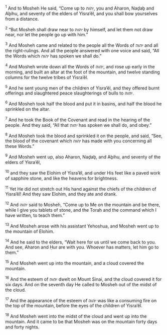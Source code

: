 <sup>1</sup> And to Mosheh He said, “Come up to יהוה, you and Aharon, Naḏaḇ and Aḇihu, and seventy of the elders of Yisra’ĕl, and you shall bow yourselves from a distance.

<sup>2</sup> “But Mosheh shall draw near to יהוה by himself, and let them not draw near, nor let the people go up with him.”

<sup>3</sup> And Mosheh came and related to the people all the Words of יהוה and all the right-rulings. And all the people answered with one voice and said, “All the Words which יהוה has spoken we shall do.”

<sup>4</sup> And Mosheh wrote down all the Words of יהוה, and rose up early in the morning, and built an altar at the foot of the mountain, and twelve standing columns for the twelve tribes of Yisra’ĕl.

<sup>5</sup> And he sent young men of the children of Yisra’ĕl, and they offered burnt offerings and slaughtered peace slaughterings of bulls to יהוה.

<sup>6</sup> And Mosheh took half the blood and put it in basins, and half the blood he sprinkled on the altar.

<sup>7</sup> And he took the Book of the Covenant and read in the hearing of the people. And they said, “All that יהוה has spoken we shall do, and obey.”

<sup>8</sup> And Mosheh took the blood and sprinkled it on the people, and said, “See, the blood of the covenant which יהוה has made with you concerning all these Words.”

<sup>9</sup> And Mosheh went up, also Aharon, Naḏaḇ, and Aḇihu, and seventy of the elders of Yisra’ĕl,

<sup>10</sup> and they saw the Elohim of Yisra’ĕl, and under His feet like a paved work of sapphire stone, and like the heavens for brightness.

<sup>11</sup> Yet He did not stretch out His hand against the chiefs of the children of Yisra’ĕl! And they saw Elohim, and they ate and drank.

<sup>12</sup> And יהוה said to Mosheh, “Come up to Me on the mountain and be there, while I give you tablets of stone, and the Torah and the command which I have written, to teach them.”

<sup>13</sup> And Mosheh arose with his assistant Yehoshua, and Mosheh went up to the mountain of Elohim.

<sup>14</sup> And he said to the elders, “Wait here for us until we come back to you. And see, Aharon and Ḥur are with you. Whoever has matters, let him go to them.”

<sup>15</sup> And Mosheh went up into the mountain, and a cloud covered the mountain.

<sup>16</sup> And the esteem of יהוה dwelt on Mount Sinai, and the cloud covered it for six days. And on the seventh day He called to Mosheh out of the midst of the cloud.

<sup>17</sup> And the appearance of the esteem of יהוה was like a consuming fire on the top of the mountain, before the eyes of the children of Yisra’ĕl.

<sup>18</sup> And Mosheh went into the midst of the cloud and went up into the mountain. And it came to be that Mosheh was on the mountain forty days and forty nights.

